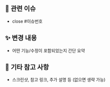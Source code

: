 ## 📌 관련 이슈
- close #이슈번호

## ✨ 변경 내용
- 어떤 기능/수정이 포함되었는지 간단 요약

## 🎸 기타 참고 사항
- 스크린샷, 참고 링크, 추가 설명 등 (없으면 생략 가능)